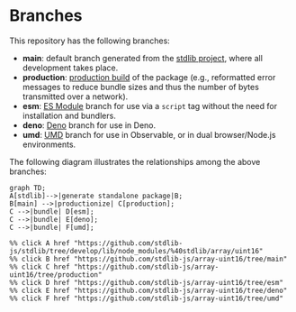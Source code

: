 <!--

@license Apache-2.0

Copyright (c) 2022 The Stdlib Authors.

Licensed under the Apache License, Version 2.0 (the "License");
you may not use this file except in compliance with the License.
You may obtain a copy of the License at

    http://www.apache.org/licenses/LICENSE-2.0

Unless required by applicable law or agreed to in writing, software
distributed under the License is distributed on an "AS IS" BASIS,
WITHOUT WARRANTIES OR CONDITIONS OF ANY KIND, either express or implied.
See the License for the specific language governing permissions and
limitations under the License.

-->

# Branches

This repository has the following branches:

-   **main**: default branch generated from the [stdlib project][stdlib-url], where all development takes place.
-   **production**: [production build][production-url] of the package (e.g., reformatted error messages to reduce bundle sizes and thus the number of bytes transmitted over a network).
-   **esm**: [ES Module][esm-url] branch for use via a `script` tag without the need for installation and bundlers.
-   **deno**: [Deno][deno-url] branch for use in Deno.
-   **umd**: [UMD][umd-url] branch for use in Observable, or in dual browser/Node.js environments.

The following diagram illustrates the relationships among the above branches:

```mermaid
graph TD;
A[stdlib]-->|generate standalone package|B;
B[main] -->|productionize| C[production];
C -->|bundle| D[esm];
C -->|bundle| E[deno];
C -->|bundle| F[umd];

%% click A href "https://github.com/stdlib-js/stdlib/tree/develop/lib/node_modules/%40stdlib/array/uint16"
%% click B href "https://github.com/stdlib-js/array-uint16/tree/main"
%% click C href "https://github.com/stdlib-js/array-uint16/tree/production"
%% click D href "https://github.com/stdlib-js/array-uint16/tree/esm"
%% click E href "https://github.com/stdlib-js/array-uint16/tree/deno"
%% click F href "https://github.com/stdlib-js/array-uint16/tree/umd"
```

[stdlib-url]: https://github.com/stdlib-js/stdlib/tree/develop/lib/node_modules/%40stdlib/array/uint16
[production-url]: https://github.com/stdlib-js/array-uint16/tree/production
[deno-url]: https://github.com/stdlib-js/array-uint16/tree/deno
[umd-url]: https://github.com/stdlib-js/array-uint16/tree/umd
[esm-url]: https://github.com/stdlib-js/array-uint16/tree/esm
